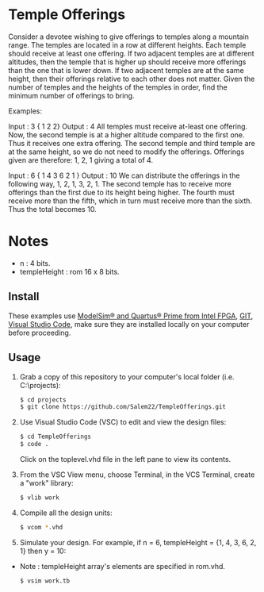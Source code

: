 # Temple Offerings
Consider a devotee wishing to give offerings to temples along a mountain range. The temples are located in a row at different heights. Each temple should receive at least one offering. If two adjacent temples are at different altitudes, then the temple that is higher up should receive more offerings than the one that is lower down. If two adjacent temples are at the same height, then their offerings relative to each other does not matter. Given the number of temples and the heights of the temples in order, find the minimum number of offerings to bring.

Examples:

Input  : 3
        { 1 2 2}
Output : 4
All temples must receive at-least one offering.
Now, the second temple is at a higher altitude
compared to the first one. Thus it receives one
extra offering. 
The second temple and third temple are at the 
same height, so we do not need to modify the 
offerings. Offerings given are therefore: 1, 2,
1 giving a total of 4.

Input  : 6
        { 1 4 3 6 2 1 }
Output : 10
We can distribute the offerings in the following
way, 1, 2, 1, 3, 2, 1. The second temple has to 
receive more offerings than the first due to its 
height being higher. The fourth must receive more
than the fifth, which in turn must receive more 
than the sixth. Thus the total becomes 10.


# Notes
- n : 4 bits.
- templeHeight : rom 16 x 8 bits.
## Install

These examples use [ModelSim&reg; and Quartus&reg; Prime from Intel FPGA](http://fpgasoftware.intel.com/?edition=lite), [GIT](https://git-scm.com/download/win), [Visual Studio Code](https://code.visualstudio.com/download), make sure they are installed locally on your computer before proceeding.

## Usage

1. Grab a copy of this repository to your computer's local folder (i.e. C:\projects):

    ```sh
    $ cd projects
    $ git clone https://github.com/Salem22/TempleOfferings.git
    ```
2. Use Visual Studio Code (VSC) to edit and view the design files:

    ```sh
    $ cd TempleOfferings
    $ code .
    ```
    Click on the toplevel.vhd file in the left pane to view its contents.
    
3. From the VSC View menu, choose Terminal, in the VCS Terminal, create a "work" library:

    ```sh
    $ vlib work
    ```
    
4. Compile all the design units:

    ```sh
    $ vcom *.vhd
    ```
    
5. Simulate your design. For example, if n = 6, templeHeight = {1, 4, 3, 6, 2, 1} then y = 10:
- Note : templeHeight array's elements are specified in rom.vhd.

    ```sh
    $ vsim work.tb
    ```
